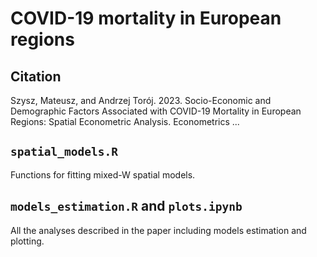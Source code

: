 # COVID-19 mortality in European regions

## Citation
Szysz, Mateusz, and Andrzej Torój. 2023. Socio-Economic and Demographic Factors Associated with COVID-19 Mortality in European Regions: Spatial Econometric Analysis. Econometrics ...

## `spatial_models.R`
Functions for fitting mixed-W spatial models.

## `models_estimation.R` and `plots.ipynb`
All the analyses described in the paper including models estimation and plotting.